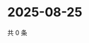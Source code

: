 # 2025-08-25

共 0 条

<!-- BEGIN ZHIHUQUESTIONS -->
<!-- 最后更新时间 Mon Aug 25 2025 18:13:26 GMT+0800 (China Standard Time) -->

<!-- END ZHIHUQUESTIONS -->
